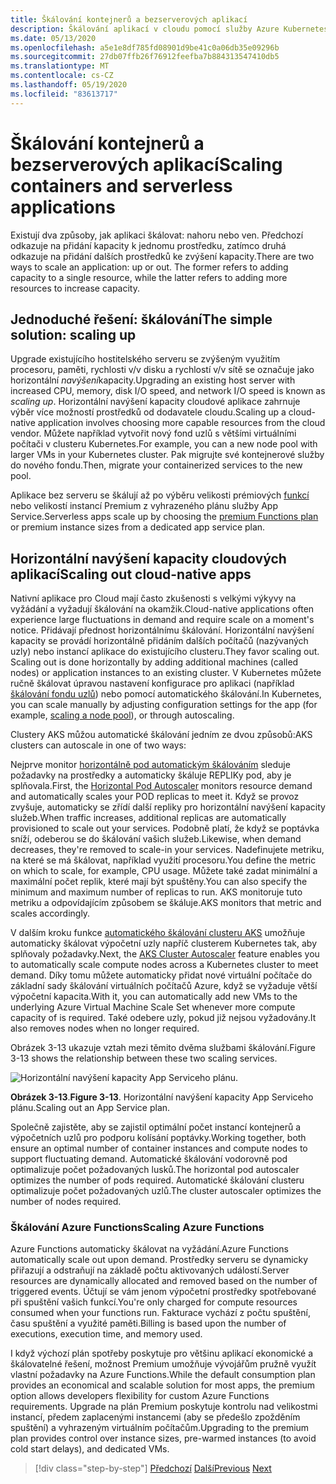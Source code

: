 ```yaml
---
title: Škálování kontejnerů a bezserverových aplikací
description: Škálování aplikací v cloudu pomocí služby Azure Kubernetes, aby splňovala požadavky uživatelů
ms.date: 05/13/2020
ms.openlocfilehash: a5e1e8df785fd08901d9be41c0a06db35e09296b
ms.sourcegitcommit: 27db07ffb26f76912feefba7b884313547410db5
ms.translationtype: MT
ms.contentlocale: cs-CZ
ms.lasthandoff: 05/19/2020
ms.locfileid: "83613717"
---
```

# <a name="scaling-containers-and-serverless-applications"></a><span data-ttu-id="36aa6-103">Škálování kontejnerů a bezserverových aplikací</span><span class="sxs-lookup"><span data-stu-id="36aa6-103">Scaling containers and serverless applications</span></span>

<span data-ttu-id="36aa6-104">Existují dva způsoby, jak aplikaci škálovat: nahoru nebo ven. Předchozí odkazuje na přidání kapacity k jednomu prostředku, zatímco druhá odkazuje na přidání dalších prostředků ke zvýšení kapacity.</span><span class="sxs-lookup"><span data-stu-id="36aa6-104">There are two ways to scale an application: up or out. The former refers to adding capacity to a single resource, while the latter refers to adding more resources to increase capacity.</span></span>

## <a name="the-simple-solution-scaling-up"></a><span data-ttu-id="36aa6-105">Jednoduché řešení: škálování</span><span class="sxs-lookup"><span data-stu-id="36aa6-105">The simple solution: scaling up</span></span>

<span data-ttu-id="36aa6-106">Upgrade existujícího hostitelského serveru se zvýšeným využitím procesoru, paměti, rychlosti v/v disku a rychlostí v/v sítě se označuje jako horizontální *navýšení*kapacity.</span><span class="sxs-lookup"><span data-stu-id="36aa6-106">Upgrading an existing host server with increased CPU, memory, disk I/O speed, and network I/O speed is known as *scaling up*.</span></span> <span data-ttu-id="36aa6-107">Horizontální navýšení kapacity cloudové aplikace zahrnuje výběr více možností prostředků od dodavatele cloudu.</span><span class="sxs-lookup"><span data-stu-id="36aa6-107">Scaling up a cloud-native application involves choosing more capable resources from the cloud vendor.</span></span> <span data-ttu-id="36aa6-108">Můžete například vytvořit nový fond uzlů s většími virtuálními počítači v clusteru Kubernetes.</span><span class="sxs-lookup"><span data-stu-id="36aa6-108">For example, you can a new node pool with larger VMs in your Kubernetes cluster.</span></span> <span data-ttu-id="36aa6-109">Pak migrujte své kontejnerové služby do nového fondu.</span><span class="sxs-lookup"><span data-stu-id="36aa6-109">Then, migrate your containerized services to the new pool.</span></span>

<span data-ttu-id="36aa6-110">Aplikace bez serveru se škálují až po výběru velikosti prémiových [funkcí](https://docs.microsoft.com/azure/azure-functions/functions-scale) nebo velikostí instancí Premium z vyhrazeného plánu služby App Service.</span><span class="sxs-lookup"><span data-stu-id="36aa6-110">Serverless apps scale up by choosing the [premium Functions plan](https://docs.microsoft.com/azure/azure-functions/functions-scale) or premium instance sizes from a dedicated app service plan.</span></span>

## <a name="scaling-out-cloud-native-apps"></a><span data-ttu-id="36aa6-111">Horizontální navýšení kapacity cloudových aplikací</span><span class="sxs-lookup"><span data-stu-id="36aa6-111">Scaling out cloud-native apps</span></span>

<span data-ttu-id="36aa6-112">Nativní aplikace pro Cloud mají často zkušenosti s velkými výkyvy na vyžádání a vyžadují škálování na okamžik.</span><span class="sxs-lookup"><span data-stu-id="36aa6-112">Cloud-native applications often experience large fluctuations in demand and require scale on a moment's notice.</span></span> <span data-ttu-id="36aa6-113">Přidávají přednost horizontálnímu škálování. Horizontální navýšení kapacity se provádí horizontálně přidáním dalších počítačů (nazývaných uzly) nebo instancí aplikace do existujícího clusteru.</span><span class="sxs-lookup"><span data-stu-id="36aa6-113">They favor scaling out. Scaling out is done horizontally by adding additional machines (called nodes) or application instances to an existing cluster.</span></span> <span data-ttu-id="36aa6-114">V Kubernetes můžete ručně škálovat úpravou nastavení konfigurace pro aplikaci (například [škálování fondu uzlů](https://docs.microsoft.com/azure/aks/use-multiple-node-pools#scale-a-node-pool-manually)) nebo pomocí automatického škálování.</span><span class="sxs-lookup"><span data-stu-id="36aa6-114">In Kubernetes, you can scale manually by adjusting configuration settings for the app (for example, [scaling a node pool](https://docs.microsoft.com/azure/aks/use-multiple-node-pools#scale-a-node-pool-manually)), or through autoscaling.</span></span>

<span data-ttu-id="36aa6-115">Clustery AKS můžou automatické škálování jedním ze dvou způsobů:</span><span class="sxs-lookup"><span data-stu-id="36aa6-115">AKS clusters can autoscale in one of two ways:</span></span>

<span data-ttu-id="36aa6-116">Nejprve monitor [horizontálně pod automatickým škálováním](https://docs.microsoft.com/azure/aks/tutorial-kubernetes-scale#autoscale-pods) sleduje požadavky na prostředky a automaticky škáluje REPLIKy pod, aby je splňovala.</span><span class="sxs-lookup"><span data-stu-id="36aa6-116">First, the [Horizontal Pod Autoscaler](https://docs.microsoft.com/azure/aks/tutorial-kubernetes-scale#autoscale-pods) monitors resource demand and automatically scales your POD replicas to meet it.</span></span> <span data-ttu-id="36aa6-117">Když se provoz zvyšuje, automaticky se zřídí další repliky pro horizontální navýšení kapacity služeb.</span><span class="sxs-lookup"><span data-stu-id="36aa6-117">When traffic increases, additional replicas are automatically provisioned to scale out your services.</span></span> <span data-ttu-id="36aa6-118">Podobně platí, že když se poptávka sníží, odeberou se do škálování vašich služeb.</span><span class="sxs-lookup"><span data-stu-id="36aa6-118">Likewise, when demand decreases, they're removed to scale-in your services.</span></span> <span data-ttu-id="36aa6-119">Nadefinujete metriku, na které se má škálovat, například využití procesoru.</span><span class="sxs-lookup"><span data-stu-id="36aa6-119">You define the metric on which to scale, for example, CPU usage.</span></span> <span data-ttu-id="36aa6-120">Můžete také zadat minimální a maximální počet replik, které mají být spuštěny.</span><span class="sxs-lookup"><span data-stu-id="36aa6-120">You can also specify the minimum and maximum number of replicas to run.</span></span> <span data-ttu-id="36aa6-121">AKS monitoruje tuto metriku a odpovídajícím způsobem se škáluje.</span><span class="sxs-lookup"><span data-stu-id="36aa6-121">AKS monitors that metric and scales accordingly.</span></span>

<span data-ttu-id="36aa6-122">V dalším kroku funkce [automatického škálování clusteru AKS](https://docs.microsoft.com/azure/aks/cluster-autoscaler) umožňuje automaticky škálovat výpočetní uzly napříč clusterem Kubernetes tak, aby splňovaly požadavky.</span><span class="sxs-lookup"><span data-stu-id="36aa6-122">Next, the [AKS Cluster Autoscaler](https://docs.microsoft.com/azure/aks/cluster-autoscaler) feature enables you to automatically scale compute nodes across a Kubernetes cluster to meet demand.</span></span> <span data-ttu-id="36aa6-123">Díky tomu můžete automaticky přidat nové virtuální počítače do základní sady škálování virtuálních počítačů Azure, když se vyžaduje větší výpočetní kapacita.</span><span class="sxs-lookup"><span data-stu-id="36aa6-123">With it, you can automatically add new VMs to the underlying Azure Virtual Machine Scale Set whenever more compute capacity of is required.</span></span> <span data-ttu-id="36aa6-124">Také odebere uzly, pokud již nejsou vyžadovány.</span><span class="sxs-lookup"><span data-stu-id="36aa6-124">It also removes nodes when no longer required.</span></span>

<span data-ttu-id="36aa6-125">Obrázek 3-13 ukazuje vztah mezi těmito dvěma službami škálování.</span><span class="sxs-lookup"><span data-stu-id="36aa6-125">Figure 3-13 shows the relationship between these two scaling services.</span></span>

![Horizontální navýšení kapacity App Serviceho plánu.](./media/aks-cluster-autoscaler.png)

<span data-ttu-id="36aa6-127">**Obrázek 3-13**.</span><span class="sxs-lookup"><span data-stu-id="36aa6-127">**Figure 3-13**.</span></span> <span data-ttu-id="36aa6-128">Horizontální navýšení kapacity App Serviceho plánu.</span><span class="sxs-lookup"><span data-stu-id="36aa6-128">Scaling out an App Service plan.</span></span>

<span data-ttu-id="36aa6-129">Společně zajistěte, aby se zajistil optimální počet instancí kontejnerů a výpočetních uzlů pro podporu kolísání poptávky.</span><span class="sxs-lookup"><span data-stu-id="36aa6-129">Working together, both ensure an optimal number of container instances and compute nodes to support fluctuating demand.</span></span> <span data-ttu-id="36aa6-130">Automatické škálování vodorovně pod optimalizuje počet požadovaných lusků.</span><span class="sxs-lookup"><span data-stu-id="36aa6-130">The horizontal pod autoscaler optimizes the number of pods required.</span></span> <span data-ttu-id="36aa6-131">Automatické škálování clusteru optimalizuje počet požadovaných uzlů.</span><span class="sxs-lookup"><span data-stu-id="36aa6-131">The cluster autoscaler optimizes the number of nodes required.</span></span>

### <a name="scaling-azure-functions"></a><span data-ttu-id="36aa6-132">Škálování Azure Functions</span><span class="sxs-lookup"><span data-stu-id="36aa6-132">Scaling Azure Functions</span></span>

<span data-ttu-id="36aa6-133">Azure Functions automaticky škálovat na vyžádání.</span><span class="sxs-lookup"><span data-stu-id="36aa6-133">Azure Functions automatically scale out upon demand.</span></span> <span data-ttu-id="36aa6-134">Prostředky serveru se dynamicky přiřazují a odstraňují na základě počtu aktivovaných událostí.</span><span class="sxs-lookup"><span data-stu-id="36aa6-134">Server resources are dynamically allocated and removed based on the number of triggered events.</span></span> <span data-ttu-id="36aa6-135">Účtují se vám jenom výpočetní prostředky spotřebované při spuštění vašich funkcí.</span><span class="sxs-lookup"><span data-stu-id="36aa6-135">You're only charged for compute resources consumed when your functions run.</span></span> <span data-ttu-id="36aa6-136">Fakturace vychází z počtu spuštění, času spuštění a využité paměti.</span><span class="sxs-lookup"><span data-stu-id="36aa6-136">Billing is based upon the number of executions, execution time, and memory used.</span></span>

<span data-ttu-id="36aa6-137">I když výchozí plán spotřeby poskytuje pro většinu aplikací ekonomické a škálovatelné řešení, možnost Premium umožňuje vývojářům pružně využít vlastní požadavky na Azure Functions.</span><span class="sxs-lookup"><span data-stu-id="36aa6-137">While the default consumption plan provides an economical and scalable solution for most apps, the premium option allows developers flexibility for custom Azure Functions requirements.</span></span> <span data-ttu-id="36aa6-138">Upgrade na plán Premium poskytuje kontrolu nad velikostmi instancí, předem zaplacenými instancemi (aby se předešlo zpožděním spuštění) a vyhrazeným virtuálním počítačům.</span><span class="sxs-lookup"><span data-stu-id="36aa6-138">Upgrading to the premium plan provides control over instance sizes, pre-warmed instances (to avoid cold start delays), and dedicated VMs.</span></span>

>[!div class="step-by-step"]
><span data-ttu-id="36aa6-139">[Předchozí](deploy-containers-azure.md) 
> [Další](other-deployment-options.md)</span><span class="sxs-lookup"><span data-stu-id="36aa6-139">[Previous](deploy-containers-azure.md)
[Next](other-deployment-options.md)</span></span>

